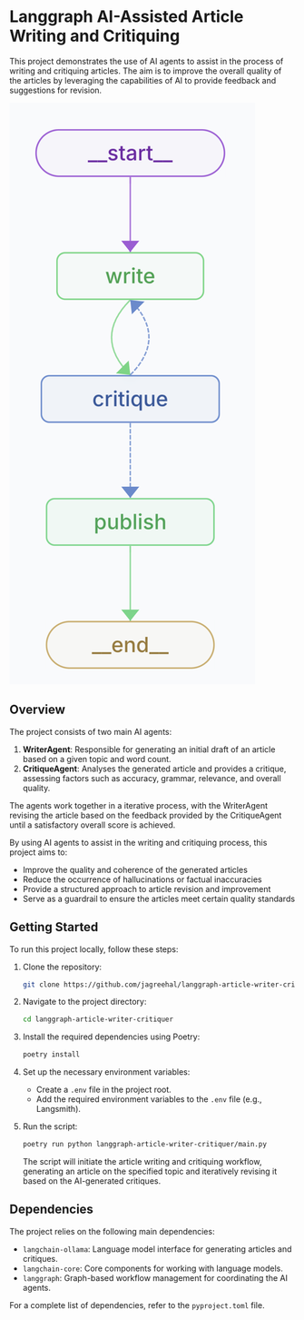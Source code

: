 # Langgraph AI-Assisted Article Writing and Critiquing

This project demonstrates the use of AI agents to assist in the process of writing and critiquing articles. The aim is to improve the overall quality of the articles by leveraging the capabilities of AI to provide feedback and suggestions for revision.

![Langgraph](static/langgraph-article-writer-critiquer.png)

## Overview

The project consists of two main AI agents:

1. **WriterAgent**: Responsible for generating an initial draft of an article based on a given topic and word count.
2. **CritiqueAgent**: Analyses the generated article and provides a critique, assessing factors such as accuracy, grammar, relevance, and overall quality.

The agents work together in a iterative process, with the WriterAgent revising the article based on the feedback provided by the CritiqueAgent until a satisfactory overall score is achieved.

By using AI agents to assist in the writing and critiquing process, this project aims to:

- Improve the quality and coherence of the generated articles
- Reduce the occurrence of hallucinations or factual inaccuracies
- Provide a structured approach to article revision and improvement
- Serve as a guardrail to ensure the articles meet certain quality standards

## Getting Started

To run this project locally, follow these steps:

1. Clone the repository:

   ```bash
   git clone https://github.com/jagreehal/langgraph-article-writer-critiquer.git
   ```

2. Navigate to the project directory:

   ```bash
   cd langgraph-article-writer-critiquer
   ```

3. Install the required dependencies using Poetry:

   ```bash
   poetry install
   ```

4. Set up the necessary environment variables:

   - Create a `.env` file in the project root.
   - Add the required environment variables to the `.env` file (e.g., Langsmith).

5. Run the script:

   ```bash
   poetry run python langgraph-article-writer-critiquer/main.py
   ```

   The script will initiate the article writing and critiquing workflow, generating an article on the specified topic and iteratively revising it based on the AI-generated critiques.

## Dependencies

The project relies on the following main dependencies:

- `langchain-ollama`: Language model interface for generating articles and critiques.
- `langchain-core`: Core components for working with language models.
- `langgraph`: Graph-based workflow management for coordinating the AI agents.

For a complete list of dependencies, refer to the `pyproject.toml` file.
